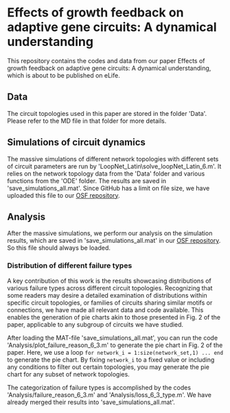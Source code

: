 # Effects of growth feedback on adaptive gene circuits: A dynamical understanding

This repository contains the codes and data from our paper Effects of growth feedback on adaptive gene circuits: A dynamical understanding, which is about to be published on eLife.

## Data

The circuit topologies used in this paper are stored in the folder 'Data'. Please refer to the MD file in that folder for more details.

## Simulations of circuit dynamics

The massive simulations of different network topologies with different sets of circuit parameters are run by 'LoopNet_Latin\solve_loopNet_Latin_6.m'. It relies on the network topology data from the 'Data' folder and various functions from the 'ODE' folder. The results are saved in 'save_simulations_all.mat'. Since GitHub has a limit on file size, we have uploaded this file to our [OSF repository](https://osf.io/pzy7r/).

## Analysis

After the massive simulations, we perform our analysis on the simulation results, which are saved in 'save_simulations_all.mat' in our [OSF repository](https://osf.io/pzy7r/). So this file should always be loaded.

### Distribution of different failure types

A key contribution of this work is the results showcasing distributions of various failure types across different circuit topologies. Recognizing that some readers may desire a detailed examination of distributions within specific circuit topologies, or families of circuits sharing similar motifs or connections, we have made all relevant data and code available. This enables the generation of pie charts akin to those presented in Fig. 2 of the paper, applicable to any subgroup of circuits we have studied.

After loading the MAT-file 'save_simulations_all.mat', you can run the code 'Analysis/plot_failure_reason_6_3.m' to generate the pie chart in Fig. 2 of the paper. Here, we use a loop `for network_i = 1:size(network_set,1) ... end` to generate the pie chart. By fixing `network_i` to a fixed value or including any conditions to filter out certain topologies, you may generate the pie chart for any subset of network topologies.

The categorization of failure types is accomplished by the codes 'Analysis/failure_reason_6_3.m' and 'Analysis/loss_6_3_type.m'. We have already merged their results into 'save_simulations_all.mat'.
